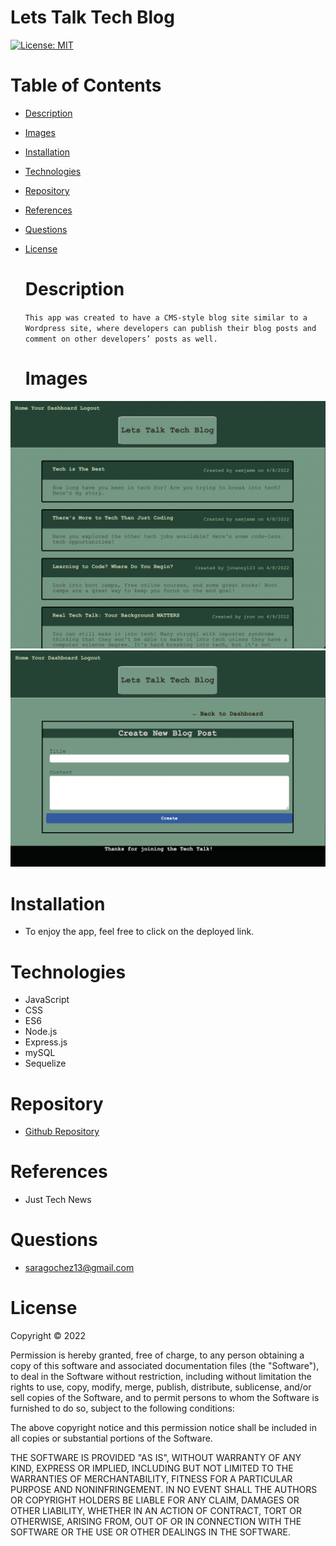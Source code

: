 # Lets Talk Tech Blog

[![License: MIT](https://img.shields.io/badge/License-MIT-yellow.svg)](https://opensource.org/licenses/MIT)

# Table of Contents

- [Description](#description)
- [Images](#images)
- [Installation](#installation)
- [Technologies](#technologies)
- [Repository](#repository)
- [References](#references)
- [Questions](#questions)
- [License](#license)

  # Description

  `This app was created to have a CMS-style blog site similar to a Wordpress site, where developers can publish their blog posts and comment on other developers’ posts as well.`

  # Images

<img src="./public/images/letstalktech3.png" />
<img src="./public/images/letstalktech.png" />

# Installation

- To enjoy the app, feel free to click on the deployed link.

# Technologies

- JavaScript
- CSS
- ES6
- Node.js
- Express.js
- mySQL
- Sequelize

# Repository

- <a href="https://github.com/saraoros">Github Repository</a>

# References

- Just Tech News

# Questions

- saragochez13@gmail.com

# License

Copyright © 2022

Permission is hereby granted, free of charge, to any person obtaining a copy of this software and associated documentation files (the "Software"), to deal in the Software without restriction, including without limitation the rights to use, copy, modify, merge, publish, distribute, sublicense, and/or sell copies of the Software, and to permit persons to whom the Software is furnished to do so, subject to the following conditions:

The above copyright notice and this permission notice shall be included in all copies or substantial portions of the Software.

THE SOFTWARE IS PROVIDED "AS IS", WITHOUT WARRANTY OF ANY KIND, EXPRESS OR IMPLIED, INCLUDING BUT NOT LIMITED TO THE WARRANTIES OF MERCHANTABILITY, FITNESS FOR A PARTICULAR PURPOSE AND NONINFRINGEMENT. IN NO EVENT SHALL THE AUTHORS OR COPYRIGHT HOLDERS BE LIABLE FOR ANY CLAIM, DAMAGES OR OTHER LIABILITY, WHETHER IN AN ACTION OF CONTRACT, TORT OR OTHERWISE, ARISING FROM, OUT OF OR IN CONNECTION WITH THE SOFTWARE OR THE USE OR OTHER DEALINGS IN THE SOFTWARE.
